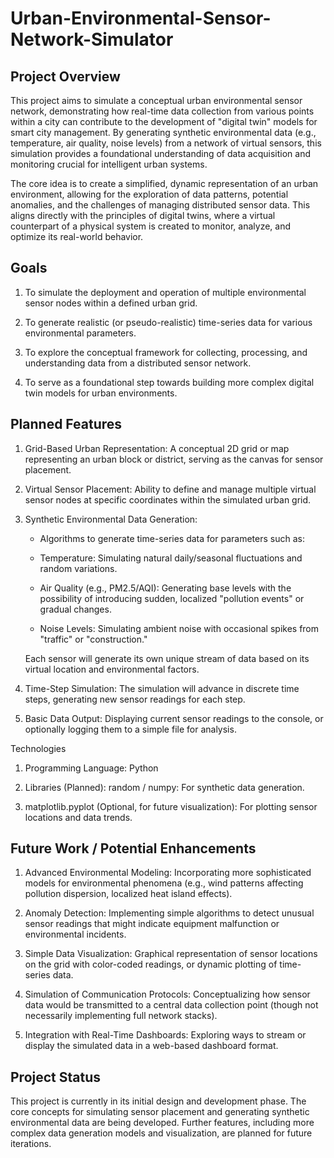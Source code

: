 # Urban-Environmental-Sensor-Network-Simulator
## Project Overview
This project aims to simulate a conceptual urban environmental sensor network, demonstrating how real-time data collection from various points within a city can contribute to the development of "digital twin" models for smart city management. By generating synthetic environmental data (e.g., temperature, air quality, noise levels) from a network of virtual sensors, this simulation provides a foundational understanding of data acquisition and monitoring crucial for intelligent urban systems.

The core idea is to create a simplified, dynamic representation of an urban environment, allowing for the exploration of data patterns, potential anomalies, and the challenges of managing distributed sensor data. This aligns directly with the principles of digital twins, where a virtual counterpart of a physical system is created to monitor, analyze, and optimize its real-world behavior.

## Goals
1. To simulate the deployment and operation of multiple environmental sensor nodes within a defined urban grid.

2. To generate realistic (or pseudo-realistic) time-series data for various environmental parameters.

3. To explore the conceptual framework for collecting, processing, and understanding data from a distributed sensor network.

4. To serve as a foundational step towards building more complex digital twin models for urban environments.

## Planned Features
1. Grid-Based Urban Representation: A conceptual 2D grid or map representing an urban block or district, serving as the canvas for sensor placement.

2. Virtual Sensor Placement: Ability to define and manage multiple virtual sensor nodes at specific coordinates within the simulated urban grid.

3. Synthetic Environmental Data Generation:

   * Algorithms to generate time-series data for parameters such as:

   * Temperature: Simulating natural daily/seasonal fluctuations and random variations.

   * Air Quality (e.g., PM2.5/AQI): Generating base levels with the possibility of introducing sudden, localized "pollution events" or gradual changes.

   * Noise Levels: Simulating ambient noise with occasional spikes from "traffic" or "construction."

    Each sensor will generate its own unique stream of data based on its virtual location and environmental factors.

4. Time-Step Simulation: The simulation will advance in discrete time steps, generating new sensor readings for each step.

5. Basic Data Output: Displaying current sensor readings to the console, or optionally logging them to a simple file for analysis.

Technologies
1. Programming Language: Python

2. Libraries (Planned): random / numpy: For synthetic data generation.

3. matplotlib.pyplot (Optional, for future visualization): For plotting sensor locations and data trends.

## Future Work / Potential Enhancements
1. Advanced Environmental Modeling: Incorporating more sophisticated models for environmental phenomena (e.g., wind patterns affecting pollution dispersion, localized heat island effects).

2. Anomaly Detection: Implementing simple algorithms to detect unusual sensor readings that might indicate equipment malfunction or environmental incidents.

3. Simple Data Visualization: Graphical representation of sensor locations on the grid with color-coded readings, or dynamic plotting of time-series data.

4. Simulation of Communication Protocols: Conceptualizing how sensor data would be transmitted to a central data collection point (though not necessarily implementing full network stacks).

5. Integration with Real-Time Dashboards: Exploring ways to stream or display the simulated data in a web-based dashboard format.

## Project Status
This project is currently in its initial design and development phase. The core concepts for simulating sensor placement and generating synthetic environmental data are being developed. Further features, including more complex data generation models and visualization, are planned for future iterations.
